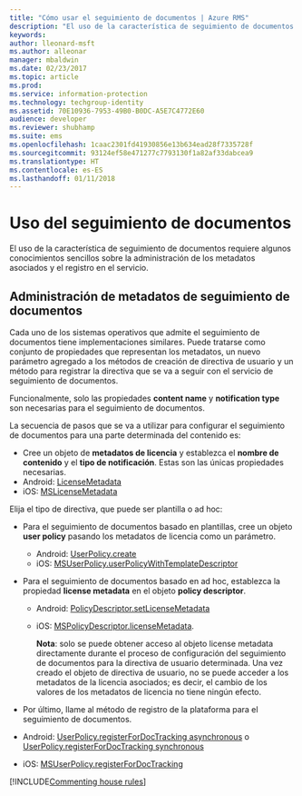 ```yaml
---
title: "Cómo usar el seguimiento de documentos | Azure RMS"
description: "El uso de la característica de seguimiento de documentos requiere algunos conocimientos sencillos sobre la administración de los metadatos asociados y el registro en el servicio."
keywords: 
author: lleonard-msft
ms.author: alleonar
manager: mbaldwin
ms.date: 02/23/2017
ms.topic: article
ms.prod: 
ms.service: information-protection
ms.technology: techgroup-identity
ms.assetid: 70E10936-7953-49B0-B0DC-A5E7C4772E60
audience: developer
ms.reviewer: shubhamp
ms.suite: ems
ms.openlocfilehash: 1caac2301fd41930856e13b634ead28f7335728f
ms.sourcegitcommit: 93124ef58e471277c7793130f1a82af33dabcea9
ms.translationtype: HT
ms.contentlocale: es-ES
ms.lasthandoff: 01/11/2018
---
```

# <a name="how-to-use-document-tracking"></a>Uso del seguimiento de documentos

El uso de la característica de seguimiento de documentos requiere algunos conocimientos sencillos sobre la administración de los metadatos asociados y el registro en el servicio.

## <a name="managing-document-tracking-metadata"></a>Administración de metadatos de seguimiento de documentos

Cada uno de los sistemas operativos que admite el seguimiento de documentos tiene implementaciones similares. Puede tratarse como conjunto de propiedades que representan los metadatos, un nuevo parámetro agregado a los métodos de creación de directiva de usuario y un método para registrar la directiva que se va a seguir con el servicio de seguimiento de documentos.

Funcionalmente, solo las propiedades **content name** y **notification type** son necesarias para el seguimiento de documentos.

La secuencia de pasos que se va a utilizar para configurar el seguimiento de documentos para una parte determinada del contenido es:

-   Cree un objeto de **metadatos de licencia** y establezca el **nombre de contenido** y el **tipo de notificación**. Estas son las únicas propiedades necesarias.
   - Android: [LicenseMetadata](https://msdn.microsoft.com/library/mt573675.aspx)
   -  iOS: [MSLicenseMetadata](https://msdn.microsoft.com/library/mt573683.aspx)

Elija el tipo de directiva, que puede ser plantilla o ad hoc:
- Para el seguimiento de documentos basado en plantillas, cree un objeto **user policy** pasando los metadatos de licencia como un parámetro.
  - Android: [UserPolicy.create](https://msdn.microsoft.com/library/dn790887.aspx)
  - iOS: [MSUserPolicy.userPolicyWithTemplateDescriptor](https://msdn.microsoft.com/library/dn790808.aspx)

- Para el seguimiento de documentos basado en ad hoc, establezca la propiedad **license metadata** en el objeto **policy descriptor**.
  - Android:  [PolicyDescriptor.setLicenseMetadata](https://msdn.microsoft.com/library/mt573698.aspx)
  - iOS: [MSPolicyDescriptor.licenseMetadata](https://msdn.microsoft.com/library/mt573693.aspx).

    **Nota**: solo se puede obtener acceso al objeto license metadata directamente durante el proceso de configuración del seguimiento de documentos para la directiva de usuario determinada. Una vez creado el objeto de directiva de usuario, no se puede acceder a los metadatos de la licencia asociados; es decir, el cambio de los valores de los metadatos de licencia no tiene ningún efecto.

     

-   Por último, llame al método de registro de la plataforma para el seguimiento de documentos.
  - Android: [UserPolicy.registerForDocTracking asynchronous](https://msdn.microsoft.com/library/mt573699.aspx) o [UserPolicy.registerForDocTracking synchronous](https://msdn.microsoft.com/library/mt631387.aspx)
  - iOS: [MSUserPolicy.registerForDocTracking](https://msdn.microsoft.com/library/mt573694.aspx)

[!INCLUDE[Commenting house rules](../includes/houserules.md)]